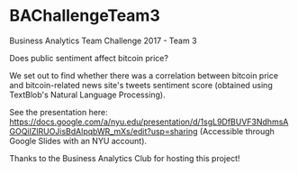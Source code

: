 # BAChallengeTeam3
Business Analytics Team Challenge 2017 - Team 3

Does public sentiment affect bitcoin price?

We set out to find whether there was a correlation between bitcoin price and bitcoin-related news site's tweets sentiment score (obtained using TextBlob's Natural Language Processing). 

See the presentation here: https://docs.google.com/a/nyu.edu/presentation/d/1sgL9DfBUVF3NdhmsAGOQiIZlRUOJisBdAlpqbWR_mXs/edit?usp=sharing
(Accessible through Google Slides with an NYU account).

Thanks to the Business Analytics Club for hosting this project!
